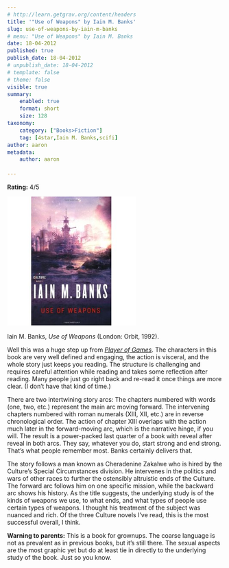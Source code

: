 ```yaml
---
# http://learn.getgrav.org/content/headers
title: '"Use of Weapons" by Iain M. Banks'
slug: use-of-weapons-by-iain-m-banks
# menu: "Use of Weapons" by Iain M. Banks
date: 18-04-2012
published: true
publish_date: 18-04-2012
# unpublish_date: 18-04-2012
# template: false
# theme: false
visible: true
summary:
    enabled: true
    format: short
    size: 128
taxonomy:
    category: ["Books>Fiction"]
    tag: [4star,Iain M. Banks,scifi]
author: aaron
metadata:
    author: aaron

---
```


**Rating:** 4/5

![](cover1.jpg "Use of Weapons")

Iain M. Banks, *Use of Weapons* (London: Orbit, 1992).

Well this was a huge step up from *[Player of Games](../player-of-games-by-iain-m-banks "“Player of Games” by Iain M. Banks")*. The characters in this book are very well defined and engaging, the action is visceral, and the whole story just keeps you reading. The structure is challenging and requires careful attention while reading and takes some reflection after reading. Many people just go right back and re-read it once things are more clear. (I don’t have that kind of time.)

There are two intertwining story arcs: The chapters numbered with words (one, two, etc.) represent the main arc moving forward. The intervening chapters numbered with roman numerals (XIII, XII, etc.) are in reverse chronological order. The action of chapter XIII overlaps with the action much later in the forward-moving arc, which is the narrative hinge, if you will. The result is a power-packed last quarter of a book with reveal after reveal in both arcs. They say, whatever you do, start strong and end strong. That’s what people remember most. Banks certainly delivers that.

The story follows a man known as Cheradenine Zakalwe who is hired by the Culture’s Special Circumstances division. He intervenes in the politics and wars of other races to further the ostensibly altruistic ends of the Culture. The forward arc follows him on one specific mission, while the backward arc shows his history. As the title suggests, the underlying study is of the kinds of weapons we use, to what ends, and what types of people use certain types of weapons. I thought his treatment of the subject was nuanced and rich. Of the three Culture novels I’ve read, this is the most successful overall, I think.

**Warning to parents:** This is a book for grownups. The coarse language is not as prevalent as in previous books, but it’s still there. The sexual aspects are the most graphic yet but do at least tie in directly to the underlying study of the book. Just so you know.

